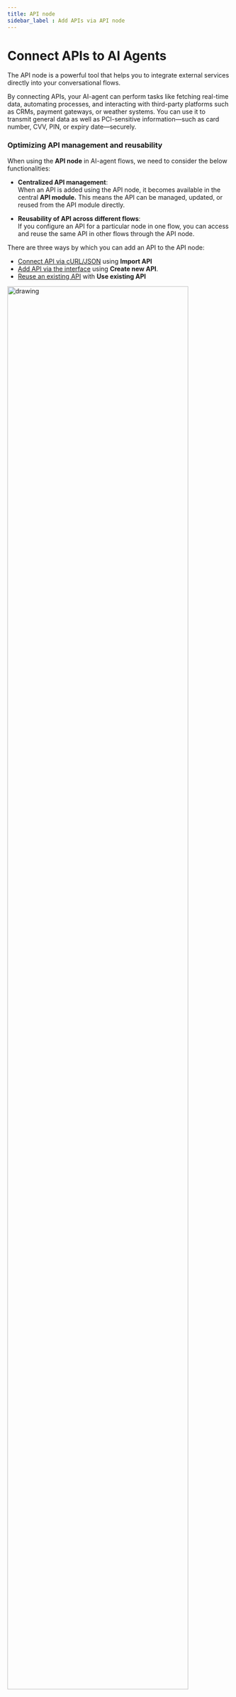 ```yaml
---
title: API node
sidebar_label : Add APIs via API node
---
```


# Connect APIs to AI Agents

The API node is a powerful tool that helps you to integrate external services directly into your conversational flows. 

By connecting APIs, your AI-agent can perform tasks like fetching real-time data, automating processes, and interacting with third-party platforms such as CRMs, payment gateways, or weather systems. You can use it to transmit general data as well as PCI-sensitive information—such as card number, CVV, PIN, or expiry date—securely.



### Optimizing API management and reusability

When using the **API node** in AI-agent flows, we need to consider the below functionalities:

- **Centralized API management**:  
  When an API is added using the API node, it becomes available in the central **API module.** This means the API can be managed, updated, or reused from the API module directly.

- **Reusability of API across different flows**:  
  If you configure an API for a particular node in one flow, you can access and reuse the same API in other flows through the API node.

There are three ways by which you can add an API to the API node: 

* [Connect API via cURL/JSON](#import-API) using **Import API**
* [Add API via the interface](#create-new-API) using **Create new API**.
* [Reuse an existing API](#use-existing-API) with **Use existing API**

<img src="https://imgur.com/3m3re6g.png" alt="drawing" width="90%"/>



## Import API

You can add an API by importing a cURL script or a JSON file containing all the required details. Use this if you have pre-configured API setups.


### Import a cURL script


:::note
The API name you choose should be alphanumeric, contain no spaces, and have a minimum of 3 characters.
:::

1. Selct **Import API**.
 
    <img src="https://i.imgur.com/QUPXN9D.png" alt="drawing" width="88%"/>

2. Enter a **Name** for your API (for example, "**ImportedAPI**").
3. In the **Type** field, select **cURL**.
4. Under the **cURL** field, paste your cURL command.

    <img src="https://i.imgur.com/83KAI5o.png" alt="drawing" width="88%"/>

5. Click on  **Import** to complete.

---

### Importing a JSON file with API Details

1. Selct **Import API**
    <img src="https://i.imgur.com/QUPXN9D.png" alt="drawing" width="88%"/>

2. Enter a **Name** for your API (for example, "**ImportedAPI**").
3. In the **Type** field, select **JSON**.
4. In the **Import** field, click **Drag & Drop** to upload your JSON file, or drag and drop it directly into the field.
  
   <img src="https://i.imgur.com/fiKmiaS.png" alt="drawing" width="90%"/>
   
5. Click on **Import**.  
   - The API details, such as **Headers**, **Params**, and any **Dynamic Variables** needed for real-time data, will automatically populate in the API node.


## Add an API using the interface

You can use the *Create new API* option to add an API through a user-friendly interface. With this, you can add requests, headers, parameters, and body content manually. Use this option if you do not have any pre-written scripts.

To add an API using the API interface:

1. Select **Create new API**.

   <img src="https://i.imgur.com/51f2cQb.png" alt="drawing" width="78%"/>

2. Fill in the following fields:

   <img src="https://imgur.com/iqNv4Cm.png" alt="drawing" width="88%"/>

   <img src="https://imgur.com/2KdYPrh.png" alt="drawing" width="88%"/>

   
| **Fields**                         | **Descriptions**   |
|------------------------------------|--------------------------------------------------------------------------------------------------------------------------------------------------------------------------------------------------------------------------------------------------------------------------------------------------------------------------------------------------------------------------------------------------------------------------|
| **Name**| Enter a name for your API.|
| **Method**| Select the method for your API request (e.g., GET, POST, PUT, DELETE, PATCH).|
| **URL**| Paste the URL for your API endpoint.|
| **Description**| Enter a description explaining the functionality of your API.     |
| **Headers**| Enter the headers required for your API request. Headers are additional pieces of information sent alongside the main request. <br/> **Example:** For authentication, enter **Authorization** as the **Key** and the API key as the **Value**.|
| **Params**| Enter the input parameters needed for your API request. <br/><br/> **Examples of key-value pairs for static and dynamic parameters:** <br/><br/> **Static parameter:**<br/> - **Key:** botId <br/> - **Value:** x766543323dwe_34 <br/><br/> **Dynamic parameter:**<br/> - **Key:** city <br/> - **Value:** "{{{city}}}" <br/><br/> In these examples: the `botId` key has a static value, while the `city` key has a dynamic value that will be replaced during runtime. |
|**Body type**| Enter the body type for your API request, if applicable (typically for POST, PUT, or DELETE methods). Supported formats include **x-www-form-urlencoded**, **JSON**, **XML**, **GRAPHQL**, **form-data**, and **raw**. <br/><br/> **Note:** Multipart/form-data is not supported.|
| **Dynamic variable configuration** | You will see the list of dynamic parameters used in the API. Map each parameter to the corresponding variable of the same data type.  This is to ensure the API receives the required input data before initiating the API call. <br/> If the dynamic parameters are not mapped, the API call will fail as it won't receive the required input data.|

### To access/transmit PCI data

1. In the Dynamic variable field, select a predefined PCI variable.
2. The platform decrypts the value at runtime and injects it into the API request.
3. PCI data is accessible only once. After a successful API call, the data is automatically purged to ensure PCI compliance.

   :::note 
   PCI data is stored temporarily and will be purged based on whichever occurs first: a successful API call or the expiration of a predefined time-to-live (TTL) period set by the platform (e.g., 15 minutes). If a successful API call is made within the TTL window, the data is purged immediately. If not, the data is automatically deleted once the TTL expires, even if it hasn't been used.
   :::

### Configure additional API settings

Here you can configure advanced settings like timeout, retries, redirects, and more. Refer to the table below for a detailed explanation of these configurations and their functionality.

  
  <img src="https://imgur.com/XswdOH5.png" alt="drawing" width="78%"/>
 
  <img src="https://imgur.com/dlocZQH.png" alt="drawing" width="78%"/>
  

| **Configuration**                  | **Description**                                                                                      |
|------------------------------|-----------------------------------------------------------------------------------------------------|
| **Timeout**                  | Allows you to set the maximum time allowed for an API response. Example: Set to 10 seconds for quick responses.  |
| **Retry on Failure (5XX)**   | Enables or disables automatic retries for requests that fail with 5XX status codes. Example: Retry 3 times for temporary server issues. |
| **Follow Redirect(s)**       | Controls whether HTTP redirects should be automatically followed during API requests. Example: Enable to handle 301 or 302 redirects seamlessly. |       |
| **Encoding**                 |Lets you choose the format for encoding the response data from the API. Example: Use UTF-8 for most languages.|
| **Use StrictSSL**            | Enforces strict SSL certificate validation for secure connections. Example: Enable for added safety. |
| **API Alerts on Events (4XX/5XX)**     | Receive real-time alerts for API errors (4XX/5XX) to quickly diagnose and resolve issues. Example: Get notified when server traffic spikes. |
| **Default Message on API Call** | Displays a default response or message when an API is invoked. Example: “Fetching your data, please wait.” |
| **Add MTLS Auth**            | Enables mutual TLS authentication for enhanced security. Example: Upload a certificate for secure data exchange. |
| **Configure Environment Keys** | Allows you to store dynamic values like API keys and tokens for each environment. Example: Different API keys for Staging, Sandbox and Production. 
| **Wait Music**            | Lets you paste the URL or upload an audio file to play while waiting. Example: Add soothing music to play during API response time. |

## Reuse preconfigured APIs

You can reuse pre-configured APIs without re-adding or re-configuring them. This works if the API is added through the [through API node](#create-new-api) or through the [API section](https://docs.yellow.ai/docs/platform_concepts/studio/api/add-api).

This is very efficient when you need to apply the same API in various stages of the conversation flows.


To use an existing API, follow the steps below:

1. Select **Use existing API**.

   ![](https://i.imgur.com/9PczJZv.png)
   
2. In the **API** field, select your preferred API from the drop-down, based on the selected API it will automatically populate the corresponding fields.
   <img src="https://i.imgur.com/shCH4h5.png" alt="drawing" width="78%"/>
   

## Test the connected API

After adding the API, you need to test it to ensure it operates correctly and performs the intended functions.

1. Select the API node and click on  **Test response**.
 
   <img src="https://i.imgur.com/X6cbKop.png" alt="drawing" width="78%"/>

2. **Enter a Sample Input** for testing to ensure API has all the required information to run properly and validate its functionality in a real-world scenario.
   
   - In **Input fields**, provide the necessary values for any dynamic variables required by the API.  
   - For example: If the variable is `city`, enter a value like *Paris* to provide the relevant data. This acts as a real-world test data to validate the API's functionality.
   
2. **Run the API**  
   - Click on the **Run** button to execute the API .  A successful test will return a `200` status code along with the API's response data.
   <img src="https://i.imgur.com/1n3iMFJ.png" alt="drawing" width="78%"/>


---

## Store API responses

This section explains how to store API responses in a variable, filter the relevant details, and show them to the user if needed or store it as needed.


:::info
API responses can be of object, array, or string data type. You need to store the response in a variable that matches its data type.
:::


### Steps to store API response:



1. Select the API node and click on **Test response**.

   <img src="https://i.imgur.com/X6cbKop.png" alt="drawing" width="78%"/>

2. Scroll down to the  **Store response** section and under **Store all response** you can either **create** a new variable or **select** an existing one to store the API response, ensuring the variable's data type matches the response type. 

   
   ![](https://i.imgur.com/qSX9VG4.png)


Datatype | Syntax |
|----------|--------|
| Array    | `{{{variables.variablename.[position of the array].fieldname}}}` |
| JSON Response Array | `{{{variables.variablename.arrayname.[position of the array].field}}}` or `{{{variables.variablename.fieldname}}}` |
| String   | `{{{variables.variablename}}}` |
| PCI data (String) | `{{{variables.pci-variablename}}}` <br/> <br/><ul> <li>The platform decrypts the value at runtime and injects it into the API request. </li><li>PCI data is accessible only once. After a successful API call, the data is automatically purged to ensure PCI compliance. </li></ul><br/>⚠️ Note: If the API call fails, the PCI data remains securely stored. It will only be purged after a successful request.




### Steps to display API response: 

Depending on the response datatype, you can use the following syntax to fetch or display the necessary data from the API response.

To display the received API response: 

1. Add a [message node](https://docs.yellow.ai/docs/platform_concepts/studio/build/nodes/message-nodes1/text-node) after the API node.
2. Select the variable created in the [previous section](#store-the-api-response) (step 2) to retrieve the API response.

    ![](https://i.imgur.com/RudXA5G.png)

3. Use the appropriate syntax alongside the variable to filter and display the specific data you need from the API response. Refer to the table below for the correct syntax based on the data type.


| Datatype | Syntax |
|----------|--------|
| Array    | `{{{variables.variablename.[position of the array].fieldname}}}` |
| JSON Response Array | `{{{variables.variablename.arrayname.[position of the array].field}}}` or `{{{variables.variablename.fieldname}}}` |
| String   | `{{{variables.variablename}}}` |
| PCI data (String) | `{{{variables.pci-variablename}}}` <br/> <br/><ul> <li>The platform decrypts the value at runtime and injects it into the API request. </li><li>PCI data is accessible only once. After a successful API call, the data is automatically purged to ensure PCI compliance. </li></ul><br/>⚠️ Note: If the API call fails, the PCI data remains securely stored. It will only be purged after a successful request.

You can adjust the above syntaxes according to the structure and content of the API responses you receive.


